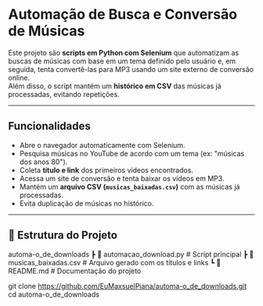 # Automação de Busca e Conversão de Músicas

Este projeto são **scripts em Python com Selenium** que automatizam as buscas de músicas
com base em um tema definido pelo usuário e, em seguida, tenta convertê-las para MP3 usando um site externo de conversão online.  
Além disso, o script mantém um **histórico em CSV** das músicas já processadas, evitando repetições.

---

## Funcionalidades

- Abre o navegador automaticamente com Selenium.
- Pesquisa músicas no YouTube de acordo com um tema (ex: "músicas dos anos 80").
- Coleta **título e link** dos primeiros vídeos encontrados.
- Acessa um site de conversão e tenta baixar os vídeos em MP3.
- Mantém um **arquivo CSV (`musicas_baixadas.csv`)** com as músicas já processadas.
- Evita duplicação de músicas no histórico.

---

## 📂 Estrutura do Projeto

automa-o_de_downloads
 ┣ 📜 automacao_download.py   # Script principal
 ┣ 📜 musicas_baixadas.csv    # Arquivo gerado com os títulos e links
 ┗ 📜 README.md               # Documentação do projeto

 git clone https://github.com/EuMaxsuelPiana/automa-o_de_downloads.git
cd automa-o_de_downloads
